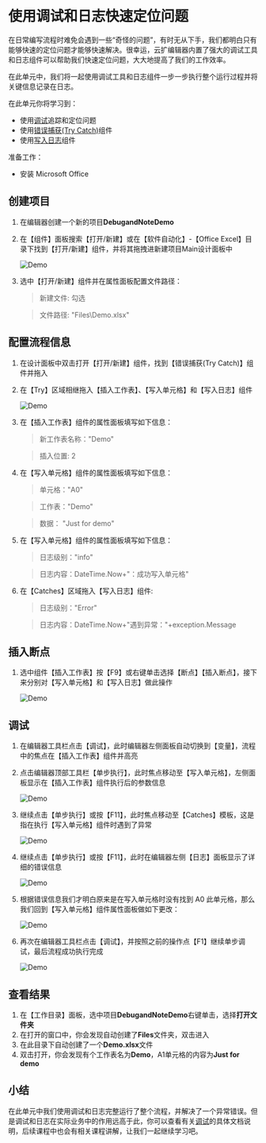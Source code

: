 # 使用调试和日志快速定位问题

在日常编写流程时难免会遇到一些“奇怪的问题”，有时无从下手，我们都明白只有能够快速的定位问题才能够快速解决。很幸运，云扩编辑器内置了强大的调试工具和日志组件可以帮助我们快速定位问题，大大地提高了我们的工作效率。

在此单元中，我们将一起使用调试工具和日志组件一步一步执行整个运行过程并将关键信息记录在日志。


在此单元你将学习到：
- 使用[调试](https://academy.encoo.com/zh-cn/wiki/Studio/Debugging.md)追踪和定位问题
- 使用[错误捕获(Try Catch)](https://academy.encoo.com/zh-cn/wiki/Activities/WorkflowControl/TryCatch.md)组件
- 使用[写入日志](https://academy.encoo.com/wiki/Activities/System/WriteLog.md)组件


准备工作：
- 安装 Microsoft Office

## 创建项目

1. 在编辑器创建一个新的项目**DebugandNoteDemo**
2. 在【组件】面板搜索【打开/新建】或在【软件自动化】-【Office Excel】目录下找到【打开/新建】组件，并将其拖拽进新建项目Main设计面板中

    ![Demo](https://docimages.blob.core.chinacloudapi.cn/images/EncooLearn/DebugAndNote/DebugDemo-1.png)

3. 选中【打开/新建】组件并在属性面板配置文件路径：

   > 新建文件: 勾选 

   > 文件路径: "Files\Demo.xlsx" 


## 配置流程信息

1. 在设计面板中双击打开【打开/新建】组件，找到【错误捕获(Try Catch)】组件并拖入
2. 在【Try】区域相继拖入【插入工作表】、【写入单元格】和【写入日志】组件

    ![Demo](https://docimages.blob.core.chinacloudapi.cn/images/EncooLearn/DebugAndNote/DD-2.png)

3. 在【插入工作表】组件的属性面板填写如下信息：

   > 新工作表名称："Demo"

   > 插入位置: 2

4. 在【写入单元格】组件的属性面板填写如下信息：

   > 单元格："A0"

   > 工作表："Demo"

   > 数据： "Just for demo"


5. 在【写入单元格】组件的属性面板填写如下信息：

   > 日志级别："info"

   > 日志内容：DateTime.Now+"：成功写入单元格"


5. 在【Catches】区域拖入【写入日志】组件:

   > 日志级别："Error"
   
   > 日志内容：DateTime.Now+"遇到异常："+exception.Message


## 插入断点
1. 选中组件【插入工作表】按【F9】或右键单击选择【断点】【插入断点】，接下来分别对【写入单元格】和【写入日志】做此操作

    ![Demo](https://docimages.blob.core.chinacloudapi.cn/images/EncooLearn/DebugAndNote/DD-7.png)

## 调试
1. 在编辑器工具栏点击【调试】，此时编辑器左侧面板自动切换到【变量】，流程中的焦点在【插入工作表】组件并高亮
2. 点击编辑器顶部工具栏【单步执行】，此时焦点移动至【写入单元格】，左侧面板显示在【插入工作表】组件执行后的参数信息

    ![Demo](https://docimages.blob.core.chinacloudapi.cn/images/EncooLearn/DebugAndNote/DD-8.png)

3. 继续点击【单步执行】或按【F11】，此时焦点移动至【Catches】模板，这是指在执行【写入单元格】组件时遇到了异常

    ![Demo](https://docimages.blob.core.chinacloudapi.cn/images/EncooLearn/DebugAndNote/DD-12.png)

4. 继续点击【单步执行】或按【F11】，此时在编辑器左侧【日志】面板显示了详细的错误信息

    ![Demo](https://docimages.blob.core.chinacloudapi.cn/images/EncooLearn/DebugAndNote/DD-11.png)

4. 根据错误信息我们才明白原来是在写入单元格时没有找到 A0 此单元格，那么我们回到【写入单元格】组件属性面板做如下更改：

    ![Demo](https://docimages.blob.core.chinacloudapi.cn/images/EncooLearn/DebugAndNote/DD-13.png)

5. 再次在编辑器工具栏点击【调试】，并按照之前的操作点【F1】继续单步调试，最后流程成功执行完成

    ![Demo](https://docimages.blob.core.chinacloudapi.cn/images/EncooLearn/DebugAndNote/DD-14.png)

## 查看结果
1. 在【工作目录】面板，选中项目**DebugandNoteDemo**右键单击，选择**打开文件夹** 
2. 在打开的窗口中，你会发现自动创建了**Files**文件夹，双击进入
3. 在此目录下自动创建了一个**Demo.xlsx**文件
4. 双击打开，你会发现有个工作表名为**Demo**，A1单元格的内容为**Just for demo**


## 小结
在此单元中我们使用调试和日志完整运行了整个流程，并解决了一个异常错误。但是调试和日志在实际业务中的作用远高于此，你可以查看有关[调试](https://academy.bottime.com/wiki/Studio/Debugging.md?)的具体文档说明，后续课程中也会有相关课程讲解，让我们一起继续学习吧。